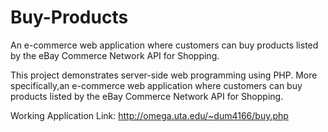 Buy-Products
============

An e-commerce web application where customers can buy products listed by the eBay Commerce Network API for Shopping.

This project demonstrates server-side web programming using PHP. More specifically,an e-commerce web application where customers can buy products listed by the eBay Commerce Network API for Shopping.


Working Application Link: http://omega.uta.edu/~dum4166/buy.php
